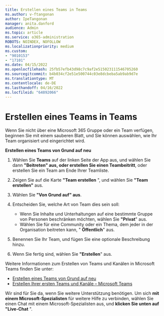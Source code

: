 ```yaml
---
title: Erstellen eines Teams in Teams
ms.author: v-ftangonan
author: IpeTangonan
manager: anita.danford
audience: Admin
ms.topic: article
ms.service: o365-administration
ROBOTS: NOINDEX, NOFOLLOW
ms.localizationpriority: medium
ms.custom:
- "9010153"
- "17101"
ms.date: 04/15/2022
ms.openlocfilehash: 25fb57efb43d98c7c9af2e515023111546705260
ms.sourcegitcommit: b4b034cf2e51e500744c03e8dcbeba5ab9ab9d7e
ms.translationtype: MT
ms.contentlocale: de-DE
ms.lasthandoff: 04/16/2022
ms.locfileid: "64892066"
---
```

# <a name="create-a-team-in-teams"></a>Erstellen eines Teams in Teams

Wenn Sie nicht über eine Microsoft 365 Gruppe oder ein Team verfügen, beginnen Sie mit einem sauberen Blatt, und Sie können auswählen, wie Ihr Team organisiert und eingerichtet wird.

**Erstellen eines Teams von Grund auf neu**

1. Wählen Sie **Teams** auf der linken Seite der App aus, und wählen Sie dann **"Beitreten" aus, oder erstellen Sie einen Teambeitritt**, oder erstellen Sie ein Team am Ende Ihrer Teamliste.
2. Zeigen Sie auf die Karte **"Team erstellen** ", und wählen Sie **"Team erstellen"** aus.
3. Wählen Sie **"Von Grund auf" aus**.
4. Entscheiden Sie, welche Art von Team dies sein soll:

   - Wenn Sie Inhalte und Unterhaltungen auf eine bestimmte Gruppe von Personen beschränken möchten, wählen Sie **"Privat**" aus.
   - Wählen Sie für eine Community oder ein Thema, dem jeder in der Organisation beitreten kann, " **Öffentlich**" aus.

5. Benennen Sie Ihr Team, und fügen Sie eine optionale Beschreibung hinzu.
6. Wenn Sie fertig sind, wählen Sie **"Erstellen**" aus.

Weitere Informationen zum Erstellen von Teams und Kanälen in Microsoft Teams finden Sie unter:

- [Erstellen eines Teams von Grund auf neu](https://support.microsoft.com/office/create-a-team-from-scratch-174adf5f-846b-4780-b765-de1a0a737e2b)
- [Erstellen Ihrer ersten Teams und Kanäle – Microsoft Teams](https://docs.microsoft.com/MicrosoftTeams/get-started-with-teams-create-your-first-teams-and-channels)

Wir sind für Sie da, wenn Sie weitere Unterstützung benötigen. Um sich **mit einem Microsoft-Spezialisten** für weitere Hilfe zu verbinden, wählen Sie einen Chat mit einem Microsoft-Spezialisten aus, und **klicken Sie unten auf "Live-Chat** ".
